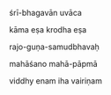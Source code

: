 śrī-bhagavān uvāca

kāma eṣa krodha eṣa

rajo-guṇa-samudbhavaḥ

mahāśano mahā-pāpmā

viddhy enam iha vairiṇam